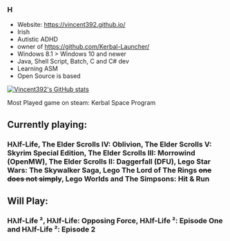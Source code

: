 ### H
- Website: https://vincent392.github.io/
- Irish
- Autistic ADHD
- owner of https://github.com/Kerbal-Launcher/
- Windows 8.1 > Windows 10 and newer
- Java, Shell Script, Batch, C and C# dev
- Learning ASM
- Open Source is based

[![Vincent392's GitHub stats](https://github-readme-stats.vercel.app/api?username=Vincent392)](https://github.com/anuraghazra/github-readme-stats)

Most Played game on steam:
Kerbal Space Program
## Currently playing:
### Hλlf-Life, The Elder Scrolls IV: Oblivion, The Elder Scrolls V: Skyrim Special Edition, The Elder Scrolls III: Morrowind (OpenMW), The Elder Scrolls II: Daggerfall (DFU), Lego Star Wars: The Skywalker Saga, Lego The Lord of The Rings ~~one does not simply~~, Lego Worlds and The Simpsons: Hit & Run
## Will Play:
### Hλlf-Life ², Hλlf-Life: Opposing Force, Hλlf-Life ²: Episode One and Hλlf-Life ²: Episode 2